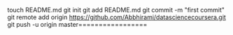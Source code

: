 touch README.md
git init
git add README.md
git commit -m "first commit"
git remote add origin https://github.com/Abbhirami/datasciencecoursera.git
git push -u origin master=================

